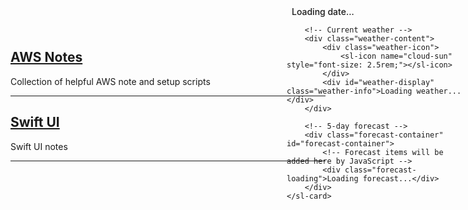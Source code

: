 <div id="weather-widget" class="weather-container">
    <sl-card class="weather-card">
        <!-- Header with date and refresh button -->
        <div slot="header" class="weather-header">
            <div class="header-left">
                <sl-icon name="calendar3"></sl-icon>
                <div id="date-display">Loading date...</div>
            </div>
            <sl-icon-button name="arrow-repeat" label="Refresh" size="small" onclick="fetchWeather()" class="refresh-button"></sl-icon-button>
        </div>

        <!-- Current weather -->
        <div class="weather-content">
            <div class="weather-icon">
                <sl-icon name="cloud-sun" style="font-size: 2.5rem;"></sl-icon>
            </div>
            <div id="weather-display" class="weather-info">Loading weather...</div>
        </div>

        <!-- 5-day forecast -->
        <div class="forecast-container" id="forecast-container">
            <!-- Forecast items will be added here by JavaScript -->
            <div class="forecast-loading">Loading forecast...</div>
        </div>
    </sl-card>
</div>

<style>
    .weather-container {
        position: fixed;
        top: 10px;
        right: 10px;
        width: 280px;
        z-index: 1000;
        transition: all 0.3s ease;
    }

    .weather-card {
        --border-radius: 8px;
        box-shadow: 0 4px 12px rgba(0, 0, 0, 0.15);
    }

    .weather-header {
        display: flex;
        justify-content: space-between;
        align-items: center;
    }

    .header-left {
        display: flex;
        align-items: center;
        gap: 8px;
        font-weight: 500;
    }

    .refresh-button {
        font-size: 0.8rem;
    }

    .weather-content {
        display: flex;
        align-items: center;
        padding: 12px 0;
        border-bottom: 1px solid #f0f0f0;
    }

    .weather-icon {
        margin-right: 16px;
    }

    .weather-info {
        font-size: 0.9rem;
    }

    .forecast-container {
        display: flex;
        justify-content: space-between;
        padding: 12px 0 4px;
        overflow-x: auto;
    }

    .forecast-item {
        display: flex;
        flex-direction: column;
        align-items: center;
        min-width: 50px;
        text-align: center;
    }

    .forecast-day {
        font-size: 0.7rem;
        margin-bottom: 4px;
    }

    .forecast-icon {
        margin-bottom: 4px;
    }

    .forecast-temp {
        font-size: 0.7rem;
    }

    @media (max-width: 768px) {
        .weather-container {
            width: calc(100% - 20px);
            max-width: 350px;
        }
    }

    @media (max-width: 480px) {
        .weather-container {
            width: calc(100% - 20px);
            right: 50%;
            transform: translateX(50%);
            top: auto;
            bottom: 10px;
        }

        .weather-content {
            padding: 8px 0;
        }

        .forecast-container {
            padding: 8px 0 0;
        }

        .forecast-item {
            min-width: 40px;
        }
    }

    /* For very small screens */
    @media (max-width: 320px) {
        .weather-icon sl-icon {
            font-size: 2rem !important;
        }

        .forecast-icon sl-icon {
            font-size: 1rem !important;
        }

        .weather-info, .forecast-temp, .forecast-day {
            font-size: 0.7rem;
        }
    }

    /* Dark mode support */
    @media (prefers-color-scheme: dark) {
        .weather-card {
            --sl-color-neutral-0: #1a1a1a;
            --sl-color-neutral-50: #242424;
            --sl-color-neutral-100: #2d2d2d;
            --sl-color-neutral-200: #363636;
            --sl-color-neutral-300: #444444;
            color: #f0f0f0;
        }

        .forecast-container {
            border-top-color: #444444;
        }

        .weather-content {
            border-bottom-color: #444444;
        }
    }
</style>



## [AWS Notes](./awz.md)
Collection of helpful AWS note and setup scripts

---

## [Swift UI](./swiftUI.md)
Swift UI notes

---









































<link rel="stylesheet" href="https://cdn.jsdelivr.net/npm/@shoelace-style/shoelace@2.20.1/cdn/themes/light.css" />
<script type="module" src="https://cdn.jsdelivr.net/npm/@shoelace-style/shoelace@2.20.1/cdn/shoelace-autoloader.js"></script>
<script>
    const locationName = "65806";
    console.log("Fetching weather for: ", locationName);
</script>
<script src="./assets/js/weather.js"></script>
<script type="module" src="./assets/js/mermaid.js"></script>
